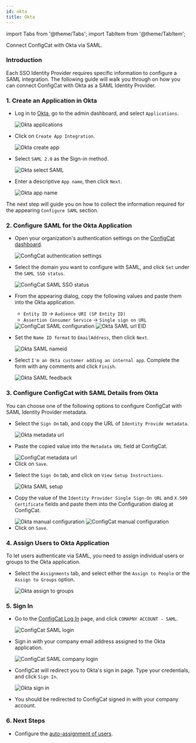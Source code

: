 ```yaml
---
id: okta
title: Okta
---
```


import Tabs from '@theme/Tabs';
import TabItem from '@theme/TabItem';

Connect ConfigCat with Okta via SAML.

### Introduction
Each SSO Identity Provider requires specific information to configure a SAML integration. The following guide will walk you through on how you can connect ConfigCat with Okta as a SAML Identity Provider.

### 1. Create an Application in Okta

- Log in to <a href="https://login.okta.com/" target="_blank">Okta</a>, go to the admin dashboard, and select `Applications`.

  <img class="saml-tutorial-img" src="/docs/assets/saml/okta/applications.png" alt="Okta applications" />

- Click on `Create App Integration`.

  <img class="saml-tutorial-img" src="/docs/assets/saml/okta/create_app.png" alt="Okta create app"/>

- Select `SAML 2.0` as the Sign-in method.

  <img class="saml-tutorial-img" src="/docs/assets/saml/okta/select_saml.png" alt="Okta select SAML" />

- Enter a descriptive `App name`, then click `Next`.

  <img class="saml-tutorial-img" src="/docs/assets/saml/okta/app_name.png" alt="Okta app name"/>

The next step will guide you on how to collect the information required for the appearing `Configure SAML` section.

### 2. Configure SAML for the Okta Application
- Open your organization's authentication settings on the <a href="https://app.configcat.com/organization/authentication" target="_blank">ConfigCat dashboard</a>.

  <img class="saml-tutorial-img" src="/docs/assets/saml/dashboard/authentication.png" alt="ConfigCat authentication settings" />

- Select the domain you want to configure with SAML, and click `Set` under the `SAML SSO status`.

  <img class="saml-tutorial-img" src="/docs/assets/saml/dashboard/domains.png" alt="ConfigCat SAML SSO status" />

- From the appearing dialog, copy the following values and paste them into the Okta application.
    - `Entity ID` -> `Audience URI (SP Entity ID)`
    - `Assertion Consumer Service` -> `Single sign on URL`

    <img class="saml-tutorial-img" src="/docs/assets/saml/dashboard/saml_config.png" alt="ConfigCat SAML configuration" />

    <img class="saml-tutorial-img" src="/docs/assets/saml/okta/saml_url_eid.png" alt="Okta SAML url EID" />

- Set the `Name ID format` to `EmailAddress`, then click `Next`.

  <img class="saml-tutorial-img" src="/docs/assets/saml/okta/saml_nameid.png" alt="Okta SAML nameid" />

- Select `I'm an Okta customer adding an internal app`. Complete the form with any comments and click `Finish`.

  <img class="saml-tutorial-img" src="/docs/assets/saml/okta/feedback.png" alt="Okta SAML feedback" />

### 3. Configure ConfigCat with SAML Details from Okta

You can choose one of the following options to configure ConfigCat with SAML Identity Provider metadata.

<Tabs>
  <TabItem value="metadataUrl" label="Metadata URL" default>
    <ul>
      <li>
        <p>Select the <code>Sign On</code> tab, and copy the URL of <code>Identity Provide metadata</code>.</p>
        <img class="saml-tutorial-img" src="/docs/assets/saml/okta/metadata_url.png" alt="Okta metadata url" />
      </li>
      <li>
        <p>Paste the copied value into the <code>Metadata URL</code> field at ConfigCat.</p>
        <img class="saml-tutorial-img" src="/docs/assets/saml/okta/cc_metadata.png" alt="ConfigCat metadata url" />
      </li>
      <li>
        Click on <code>Save</code>.
      </li>
    </ul>
  </TabItem>
  <TabItem value="manual" label="Manual Configuration">
    <ul>
      <li>
        <p>Select the <code>Sign On</code> tab, and click on <code>View Setup Instructions</code>.</p>
        <img class="saml-tutorial-img" src="/docs/assets/saml/okta/setup.png" alt="Okta SAML setup" />
      </li>
      <li>
        <p>Copy the value of the <code>Identity Provider Single Sign-On URL</code> and <code>X.509 Certificate</code> fields and paste them into the Configuration dialog at ConfigCat.</p>
        <img class="saml-tutorial-img" src="/docs/assets/saml/okta/manual.png" alt="Okta manual configuration" />
        <img class="saml-tutorial-img" src="/docs/assets/saml/okta/manual_cc.png" alt="ConfigCat manual configuration"  />
      </li>
      <li>
        Click on <code>Save</code>.
      </li>
    </ul>
  </TabItem>
</Tabs>

### 4. Assign Users to Okta Application
To let users authenticate via SAML, you need to assign individual users or groups to the Okta application.

- Select the `Assignments` tab, and select either the `Assign to People` or the `Assign to Groups` option.

  <img class="saml-tutorial-img" src="/docs/assets/saml/okta/assign.png" alt="Okta assign to groups" />

### 5. Sign In
- Go to the <a href="https://app.configcat.com/login" target="_blank">ConfigCat Log In</a> page, and click `COMAPNY ACCOUNT - SAML`.
  
  <img class="saml-tutorial-img" src="/docs/assets/saml/dashboard/saml_login.png" alt="ConfigCat SAML login" />

- Sign in with your company email address assigned to the Okta application.

  <img class="saml-tutorial-img" src="/docs/assets/saml/dashboard/company_email.png" alt="ConfigCat SAML company login" />

- ConfigCat will redirect you to Okta's sign in page. Type your credentials, and click `Sign In`.

  <img class="saml-tutorial-img" src="/docs/assets/saml/okta/okta_sign_in.png" alt="Okta sign in" />

- You should be redirected to ConfigCat signed in with your company account.

### 6. Next Steps

- Configure the [auto-assignment of users](/docs/advanced/team-management/auto-assign-users).